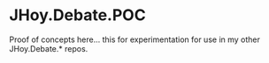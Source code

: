 # JHoy.Debate.POC
Proof of concepts here... this for experimentation for use in my other JHoy.Debate.* repos.
